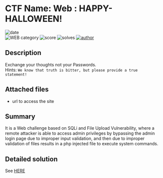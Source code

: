 # CTF Name: Web : HAPPY-HALLOWEEN!

![date](https://img.shields.io/badge/date-11.11.2020-brightgreen.svg)  
![WEB category](https://img.shields.io/badge/category-web-lightgrey.svg)
![score](https://img.shields.io/badge/score-100-blue.svg)
![solves](https://img.shields.io/badge/solves-0000-brightgreen.svg)
[![author](https://img.shields.io/badge/author-PoorneshAdhithya-blue)](https://github.com/Tesla369)

## Description
Exchange your thoughts not your Passwords. <br />
Hints:
`We know that truth is bitter, but please provide a true statement!`

## Attached files
-  url to access the site

## Summary
It is a Web challenge based on SQLi and File Upload Vulnerability, where a remote attacker is able to access admin privileges by bypassing the admin login page due to improper input validation, and then due to improper validation of files results in a php injected file to execute system commands.

## Detailed solution

See <a href="SOLUTION.md">HERE</a>
